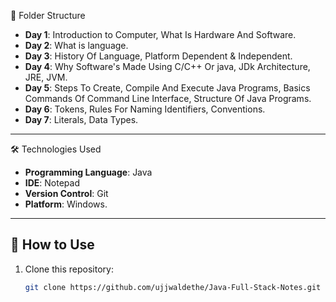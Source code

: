 📂 Folder Structure

- **Day 1**: Introduction to Computer, What Is Hardware And Software.
- **Day 2**: What is language.
- **Day 3**: History Of Language, Platform Dependent & Independent. 
- **Day 4**: Why Software's Made Using C/C++ Or java, JDk Architecture, JRE, JVM.
- **Day 5**: Steps To Create, Compile And Execute Java Programs, Basics Commands Of Command Line Interface, Structure Of Java Programs.
- **Day 6**: Tokens, Rules For Naming Identifiers, Conventions.
- **Day 7**: Literals, Data Types.
---

🛠 Technologies Used

- **Programming Language**: Java
- **IDE**: Notepad
- **Version Control**: Git
- **Platform**: Windows.

---

## 🚀 How to Use

1. Clone this repository:
   ```bash
   git clone https://github.com/ujjwaldethe/Java-Full-Stack-Notes.git
